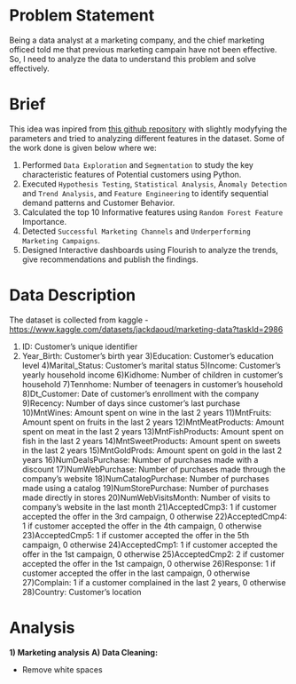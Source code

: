 
# Problem Statement
Being a data analyst at a marketing company, and the chief marketing officed told me that previous marketing campain have not been effective. So, I need to analyze the data to understand this problem and solve effectively.

# Brief
This idea was inpired from [this github repository](https://github.com/adiag321/CRM-Analysis-for-Marketing-data) with slightly modyfying the parameters and tried to analyzing different features in the dataset. Some of the work done is given below where we: 
1) Performed `Data Exploration` and `Segmentation` to study the key characteristic features of Potential customers using Python.
2) Executed `Hypothesis Testing`, `Statistical Analysis`, A`nomaly Detection` and `Trend Analysis`, and `Feature Engineering` to identify sequential demand patterns and Customer Behavior.
3) Calculated the top 10 Informative features using `Random Forest Feature` Importance.
4) Detected `Successful Marketing Channels` and `Underperforming Marketing Campaigns`.
5) Designed Interactive dashboards using Flourish to analyze the trends, give recommendations and publish the findings.

# Data Description
The dataset is collected from kaggle - https://www.kaggle.com/datasets/jackdaoud/marketing-data?taskId=2986

1. ID: Customer’s unique identifier
2. Year_Birth: Customer’s birth year
3)Education: Customer’s education level
4)Marital_Status: Customer’s marital status
5)Income: Customer’s yearly household income
6)Kidhome: Number of children in customer’s household
7)Tennhome: Number of teenagers in customer’s household
8)Dt_Customer: Date of customer’s enrollment with the company
9)Recency: Number of days since customer’s last purchase
10)MntWines: Amount spent on wine in the last 2 years
11)MntFruits: Amount spent on fruits in the last 2 years
12)MntMeatProducts: Amount spent on meat in the last 2 years
13)MntFishProducts: Amount spent on fish in the last 2 years
14)MntSweetProducts: Amount spent on sweets in the last 2 years
15)MntGoldProds: Amount spent on gold in the last 2 years
16)NumDealsPurchase: Number of purchases made with a discount
17)NumWebPurchase: Number of purchases made through the company’s website
18)NumCatalogPurchase: Number of purchases made using a catalog
19)NumStorePurchase: Number of purchases made directly in stores
20)NumWebVisitsMonth: Number of visits to company’s website in the last month
21)AcceptedCmp3: 1 if customer accepted the offer in the 3rd campaign, 0 otherwise
22)AcceptedCmp4: 1 if customer accepted the offer in the 4th campaign, 0 otherwise
23)AcceptedCmp5: 1 if customer accepted the offer in the 5th campaign, 0 otherwise
24)AcceptedCmp1: 1 if customer accepted the offer in the 1st campaign, 0 otherwise
25)AcceptedCmp2: 2 if customer accepted the offer in the 1st campaign, 0 otherwise
26)Response: 1 if customer accepted the offer in the last campaign, 0 otherwise
27)Complain: 1 if a customer complained in the last 2 years, 0 otherwise
28)Country: Customer’s location

# Analysis
**1) Marketing analysis**
**A) Data Cleaning:**
- Remove white spaces 